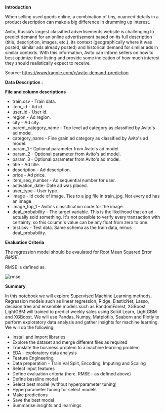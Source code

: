 
**Introduction**

When selling used goods online, a combination of tiny, nuanced details in a product description can make a big difference in drumming up interest.

Avito, Russia’s largest classified advertisements website is challenging to predict demand for an online advertisement based on its full description (title, description, images, etc.), its context (geographically where it was posted, similar ads already posted) and historical demand for similar ads in similar contexts. With this information, Avito can inform sellers on how to best optimize their listing and provide some indication of how much interest they should realistically expect to receive.

Source: https://www.kaggle.com/c/avito-demand-prediction

**Data Description :**

**File and column descriptions**

- train.csv - Train data.
- item_id - Ad id.
- user_id - User id.
- region - Ad region.
- city - Ad city.
- parent_category_name - Top level ad category as classified by Avito's ad model.
- category_name - Fine grain ad category as classified by Avito's ad model.
- param_1 - Optional parameter from Avito's ad model.
- param_2 - Optional parameter from Avito's ad model.
- param_3 - Optional parameter from Avito's ad model.
- title - Ad title.
- description - Ad description.
- price - Ad price.
- item_seq_number - Ad sequential number for user.
- activation_date- Date ad was placed.
- user_type - User type.
- image - Id code of image. Ties to a jpg file in train_jpg. Not every ad has an image.
- image_top_1 - Avito's classification code for the image.
- deal_probability - The target variable. This is the likelihood that an ad - actually sold something. It's not possible to verify every transaction with certainty, so this column's value can be any float from zero to one.
- test.csv - Test data. Same schema as the train data, minus deal_probability.

**Evaluation Criteria**

The regression model should be evaulated for Root Mean Squared Error 𝑅𝑀𝑆𝐸.

RMSE is defined as:

![rmse](https://imgur.com/ZsHq13D.png)



**Summary**

In this notebook we will explore Supervised Machine Learning methods. Regression models such as linear regression, Ridge, ElasticNet, Lasso, decision tree and ensemble models such as RandomForest, XGBoost, LightGBM will trained to predict weekly sales using Scikit Learn, LightGBM and XGBoost. We will use Pandas, Numpy, Matplotlib, Seaborn and Plotly to perform exploratory data analysis and gather insights for machine learning. We will do the following

- Install and Import libraries
- Explore the dataset and merge different files as required
- Translate the business problem to a machine learning problem
- EDA - exploratory data analysis
- Feature Engineering
- Data preparation - Train Val Split, Encoding, Imputing and Scaling
- Select input features
- Define evaluation criteria (here. RMSE - as defined above)
- Define baseline model
- Select best model (without hyperparameter tuning)
- Hyperparameter tuning for select models
- Make predictions
- Save the best model
- Summarise insights and learnings
